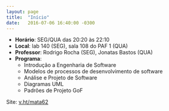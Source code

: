 ```yaml
---
layout: page
title:  "Início"
date:   2016-07-06 16:40:00 -0300
---
```


- **Horário**: SEG/QUA das 20:20 às 22:10
- **Local**: lab 140 (SEG), sala 108 do PAF 1 (QUA)
- **Professor**: Rodrigo Rocha (SEG), Jonatas Bastos (QUA)
- **Programa**:
    - Introdução a Engenharia de Software
    - Modelos de processos de desenvolvimento de software
    - Análise e Projeto de Software
    - Diagramas UML
    - Padrões de Projeto GoF

Site: [v.ht/mata62](http://v.ht/mata62)
